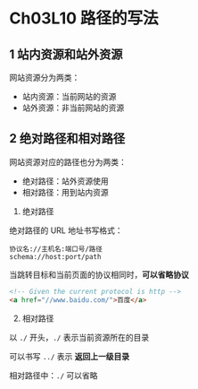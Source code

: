 # Ch03L10 路径的写法



## 1 站内资源和站外资源

网站资源分为两类：

- 站内资源：当前网站的资源
- 站外资源：非当前网站的资源



## 2 绝对路径和相对路径

网站资源对应的路径也分为两类：

- 绝对路径：站外资源使用
- 相对路径：用到站内资源



1. 绝对路径

绝对路径的 URL 地址书写格式：

```
协议名://主机名:端口号/路径
schema://host:port/path
```

当跳转目标和当前页面的协议相同时，**可以省略协议**

```html
<!-- Given the current protocol is http -->
<a href="//www.baidu.com/">百度</a>
```





2. 相对路径

以 `./` 开头，`./` 表示当前资源所在的目录

可以书写 `../` 表示 **返回上一级目录**

相对路径中：`./` 可以省略
